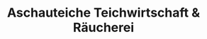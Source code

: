 ---
title: "Aschauteiche Teichwirtschaft & Räucherei"
url: /eschede/aschauteiche-teichwirtschaft-und-raeucherei/
shop: Fisch
---